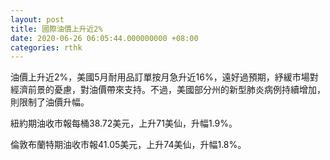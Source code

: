 ```yaml
---
layout: post
title: 國際油價上升近2%
date: 2020-06-26 06:05:44.000000000 +08:00
categories: rthk
---
```


油價上升近2%，美國5月耐用品訂單按月急升近16%，遠好過預期，紓緩市場對經濟前景的憂慮，對油價帶來支持。不過，美國部分州的新型肺炎病例持續增加，則限制了油價升幅。

紐約期油收市報每桶38.72美元，上升71美仙，升幅1.9%。

倫敦布蘭特期油收市報41.05美元，上升74美仙，升幅1.8%。
